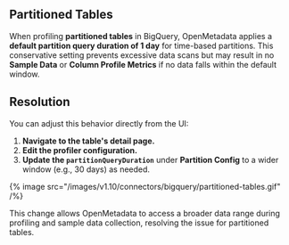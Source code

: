 ## Partitioned Tables

When profiling **partitioned tables** in BigQuery, OpenMetadata applies a **default partition query duration of 1 day** for time-based partitions. This conservative setting prevents excessive data scans but may result in no **Sample Data** or **Column Profile Metrics** if no data falls within the default window.

## Resolution

You can adjust this behavior directly from the UI:

1. **Navigate to the table's detail page.**
2. **Edit the profiler configuration.**
3. **Update the `partitionQueryDuration`** under **Partition Config** to a wider window (e.g., 30 days) as needed.

{% image
  src="/images/v1.10/connectors/bigquery/partitioned-tables.gif"
/%}

This change allows OpenMetadata to access a broader data range during profiling and sample data collection, resolving the issue for partitioned tables.
